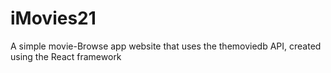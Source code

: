 # iMovies21
A simple movie-Browse app website that uses the themoviedb API, created using the React framework
